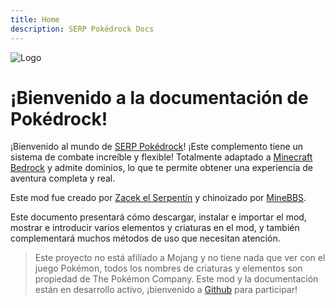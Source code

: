 ```yaml
---
title: Home
description: SERP Pokédrock Docs
---
```


![Logo](/images/Logo.png)

# ¡Bienvenido a la documentación de Pokédrock!

¡Bienvenido al mundo de [SERP Pokédrock](https://www.serpzacek.com/addons/serp-pok%C3%A9drock)! ¡Este complemento tiene un sistema de combate increíble y flexible! Totalmente adaptado a [Minecraft Bedrock](https://www.minecraft.net/) y admite dominios, lo que te permite obtener una experiencia de aventura completa y real.

Este mod fue creado por [Zacek el Serpentín](https://twitter.com/SERP_Zacek) y chinoizado por [MineBBS](https://www.minebbs.com/).

Este documento presentará cómo descargar, instalar e importar el mod, mostrar e introducir varios elementos y criaturas en el mod, y también complementará muchos métodos de uso que necesitan atención.

>   Este proyecto no está afiliado a Mojang y no tiene nada que ver con el juego Pokémon, todos los nombres de criaturas y elementos son propiedad de The Pokémon Company. 
>   Este mod y la documentación están en desarrollo activo, ¡bienvenido a [Github](https://github.com/McShare/pokedrock-docs) para participar!
